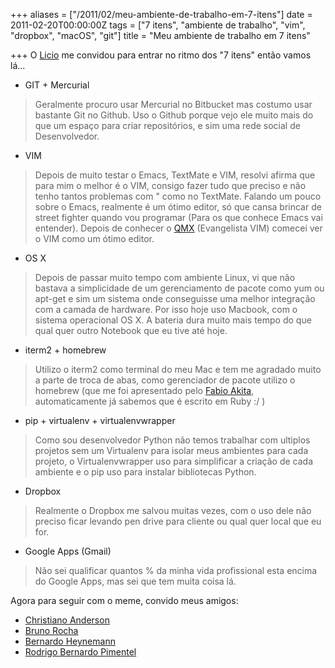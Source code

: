 +++
aliases = ["/2011/02/meu-ambiente-de-trabalho-em-7-itens"]
date = 2011-02-20T00:00:00Z
tags = ["7 itens", "ambiente de trabalho", "vim", "dropbox", "macOS", "git"]
title = "Meu ambiente de trabalho em 7 itens"

+++
O [Licio](https://twitter.com/licio "The Licio - Twitter") me convidou para entrar no ritmo dos "7 itens" então vamos lá...

* GIT + Mercurial

> Geralmente procuro usar Mercurial no Bitbucket mas costumo usar bastante Git no Github. Uso o Github porque vejo ele muito mais do que um espaço para criar repositórios, e sim uma rede social de Desenvolvedor.

* VIM

> Depois de muito testar o Emacs, TextMate e VIM, resolvi afirma que para mim o melhor é o VIM, consigo fazer tudo que preciso e não tenho tantos problemas com " como no TextMate. Falando um pouco sobre o Emacs, realmente é um ótimo editor, só que cansa brincar de street fighter quando vou  programar (Para os que conhece Emacs vai entender).
> Depois de conhecer o [QMX](https://twitter.com/qmx "Douglas Campos aka QMX - Twitter") (Evangelista VIM) comecei ver o VIM como um ótimo editor.

* OS X

> Depois de passar muito tempo com ambiente Linux, vi que não bastava a simplicidade de um gerenciamento de pacote como yum ou apt-get e sim um sistema onde conseguisse uma melhor integração com a camada de hardware. Por isso hoje uso Macbook, com o sistema operacional OS X.
> A bateria dura muito mais tempo do que qual quer outro Notebook que eu tive até hoje.

* iterm2 + homebrew

> Utilizo o iterm2 como terminal do meu Mac e tem me agradado muito a parte de troca de abas, como gerenciador de pacote utilizo o homebrew (que me foi apresentado pelo [Fabio Akita](https://twitter.com/akitaonrails "Fabio Akite aka AkitaOnRails - Twitter"), automaticamente já sabemos que é escrito em Ruby :/ )

* pip + virtualenv + virtualenvwrapper

> Como sou desenvolvedor Python não temos trabalhar com ultiplos projetos sem um Virtualenv para isolar meus ambientes para cada projeto, o Virtualenvwrapper uso para simplificar a criação de cada ambiente e o pip uso para instalar bibliotecas Python.

* Dropbox

> Realmente o Dropbox me salvou muitas vezes, com o uso dele não preciso ficar levando pen drive para cliente ou qual quer local que eu for.

* Google Apps (Gmail)

> Não sei qualificar quantos % da minha vida profissional esta encima do Google Apps, mas sei que tem muita coisa lá.

Agora para seguir com o meme, convido meus amigos:

* [Christiano Anderson](https://twitter.com/dump "Christiano Anderson aka Dump - Twitter")
* [Bruno Rocha](https://twitter.com/rochacbruno/ "Bruno Rocha - Twitter")
* [Bernardo Heynemann](https://twitter.com/heynemann "Bernardo Heynemann - Twitter")
* [Rodrigo Bernardo Pimentel](https://twitter.com/rbp "Rodrigo Bernardo Pimentel aka rbp - Twitter")